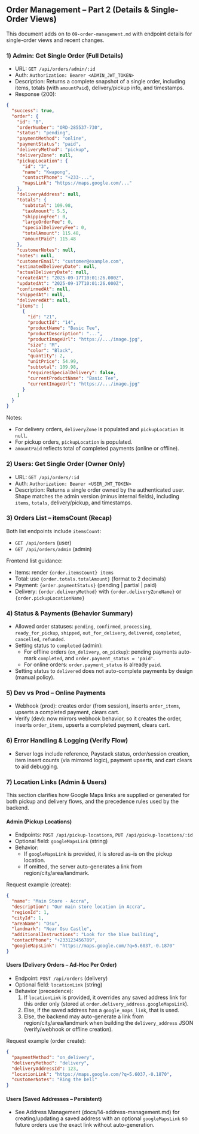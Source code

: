 ## Order Management – Part 2 (Details & Single-Order Views)

This document adds on to `09-order-management.md` with endpoint details for single-order views and recent changes.

### 1) Admin: Get Single Order (Full Details)

- URL: `GET /api/orders/admin/:id`
- Auth: `Authorization: Bearer <ADMIN_JWT_TOKEN>`
- Description: Returns a complete snapshot of a single order, including items, totals (with `amountPaid`), delivery/pickup info, and timestamps.
- Response (200):

```json
{
  "success": true,
  "order": {
    "id": "8",
    "orderNumber": "ORD-285537-730",
    "status": "pending",
    "paymentMethod": "online",
    "paymentStatus": "paid",
    "deliveryMethod": "pickup",
    "deliveryZone": null,
    "pickupLocation": {
      "id": "3",
      "name": "Kwapong",
      "contactPhone": "+233-...",
      "mapsLink": "https://maps.google.com/..."
    },
    "deliveryAddress": null,
    "totals": {
      "subtotal": 109.98,
      "taxAmount": 5.5,
      "shippingFee": 0,
      "largeOrderFee": 0,
      "specialDeliveryFee": 0,
      "totalAmount": 115.48,
      "amountPaid": 115.48
    },
    "customerNotes": null,
    "notes": null,
    "customerEmail": "customer@example.com",
    "estimatedDeliveryDate": null,
    "actualDeliveryDate": null,
    "createdAt": "2025-09-17T10:01:26.000Z",
    "updatedAt": "2025-09-17T10:01:26.000Z",
    "confirmedAt": null,
    "shippedAt": null,
    "deliveredAt": null,
    "items": [
      {
        "id": "21",
        "productId": "14",
        "productName": "Basic Tee",
        "productDescription": "...",
        "productImageUrl": "https://.../image.jpg",
        "size": "M",
        "color": "Black",
        "quantity": 2,
        "unitPrice": 54.99,
        "subtotal": 109.98,
        "requiresSpecialDelivery": false,
        "currentProductName": "Basic Tee",
        "currentImageUrl": "https://.../image.jpg"
      }
    ]
  }
}
```

Notes:

- For delivery orders, `deliveryZone` is populated and `pickupLocation` is `null`.
- For pickup orders, `pickupLocation` is populated.
- `amountPaid` reflects total of completed payments (online or offline).

### 2) Users: Get Single Order (Owner Only)

- URL: `GET /api/orders/:id`
- Auth: `Authorization: Bearer <USER_JWT_TOKEN>`
- Description: Returns a single order owned by the authenticated user. Shape matches the admin version (minus internal fields), including `items`, `totals`, delivery/pickup, and timestamps.

### 3) Orders List – itemsCount (Recap)

Both list endpoints include `itemsCount`:

- `GET /api/orders` (user)
- `GET /api/orders/admin` (admin)

Frontend list guidance:

- Items: render `{order.itemsCount} items`
- Total: use `{order.totals.totalAmount}` (format to 2 decimals)
- Payment: `{order.paymentStatus}` (pending | partial | paid)
- Delivery: `{order.deliveryMethod}` with `{order.deliveryZoneName}` or `{order.pickupLocationName}`

### 4) Status & Payments (Behavior Summary)

- Allowed order statuses: `pending`, `confirmed`, `processing`, `ready_for_pickup`, `shipped`, `out_for_delivery`, `delivered`, `completed`, `cancelled`, `refunded`.
- Setting status to `completed` (admin):
  - For offline orders (`on_delivery`, `on_pickup`): pending payments auto-mark `completed`, and `order.payment_status = 'paid'`.
  - For online orders: `order.payment_status` is already `paid`.
- Setting status to `delivered` does not auto-complete payments by design (manual policy).

### 5) Dev vs Prod – Online Payments

- Webhook (prod): creates order (from session), inserts `order_items`, upserts a completed payment, clears cart.
- Verify (dev): now mirrors webhook behavior, so it creates the order, inserts `order_items`, upserts a completed payment, clears cart.

### 6) Error Handling & Logging (Verify Flow)

- Server logs include reference, Paystack status, order/session creation, item insert counts (via mirrored logic), payment upserts, and cart clears to aid debugging.

### 7) Location Links (Admin & Users)

This section clarifies how Google Maps links are supplied or generated for both pickup and delivery flows, and the precedence rules used by the backend.

#### Admin (Pickup Locations)

- Endpoints: `POST /api/pickup-locations`, `PUT /api/pickup-locations/:id`
- Optional field: `googleMapsLink` (string)
- Behavior:
  - If `googleMapsLink` is provided, it is stored as-is on the pickup location.
  - If omitted, the server auto-generates a link from region/city/area/landmark.

Request example (create):

```json
{
  "name": "Main Store - Accra",
  "description": "Our main store location in Accra",
  "regionId": 1,
  "cityId": 1,
  "areaName": "Osu",
  "landmark": "Near Osu Castle",
  "additionalInstructions": "Look for the blue building",
  "contactPhone": "+233123456789",
  "googleMapsLink": "https://maps.google.com/?q=5.6037,-0.1870"
}
```

#### Users (Delivery Orders – Ad‑Hoc Per Order)

- Endpoint: `POST /api/orders` (delivery)
- Optional field: `locationLink` (string)
- Behavior (precedence):
  1. If `locationLink` is provided, it overrides any saved address link for this order only (stored at `order.delivery_address.googleMapsLink`).
  2. Else, if the saved address has a `google_maps_link`, that is used.
  3. Else, the backend may auto-generate a link from region/city/area/landmark when building the `delivery_address` JSON (verify/webhook or offline creation).

Request example (order create):

```json
{
  "paymentMethod": "on_delivery",
  "deliveryMethod": "delivery",
  "deliveryAddressId": 123,
  "locationLink": "https://maps.google.com/?q=5.6037,-0.1870",
  "customerNotes": "Ring the bell"
}
```

#### Users (Saved Addresses – Persistent)

- See Address Management (docs/14-address-management.md) for creating/updating a saved address with an optional `googleMapsLink` so future orders use the exact link without auto-generation.
